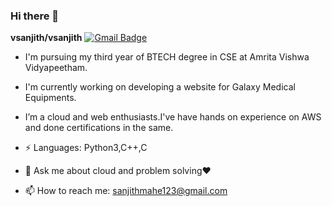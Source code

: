 ### Hi there 👋


**vsanjith/vsanjith**
[![Gmail Badge](https://img.shields.io/badge/-sanjithmahe123@gmail.com-c14438?style=flat-square&logo=Gmail&logoColor=white&link=mailto:sanjithmahe123@gmail.com)](mailto:sanjithmahe123@gmail.com)

- I'm pursuing my third year of BTECH degree in CSE at Amrita Vishwa Vidyapeetham.

- I'm currently working on developing a website for Galaxy Medical Equipments.
- I’m a cloud and web enthusiasts.I've have hands on experience on AWS and done certifications in the same.
- ⚡ Languages: Python3,C++,C
- 💬 Ask me about cloud and problem solving❤
- 📫 How to reach me: sanjithmahe123@gmail.com




 
 


